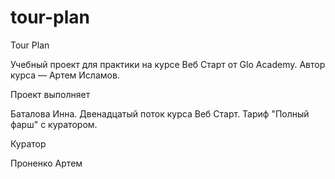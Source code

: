 # tour-plan

Tour Plan

Учебный проект для практики на курсе Веб Старт от Glo Academy. Автор курса — Артем Исламов.

Проект выполняет

Баталова Инна. Двенадцатый поток курса Веб Старт. Тариф "Полный фарш" с куратором.

Куратор

Проненко Артем

